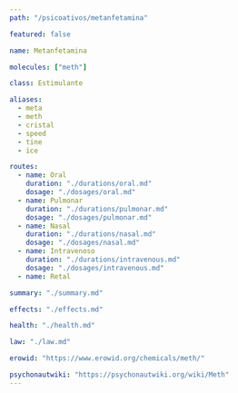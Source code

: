 ```yaml
---
path: "/psicoativos/metanfetamina"

featured: false

name: Metanfetamina

molecules: ["meth"]

class: Estimulante

aliases: 
  - meta
  - meth
  - cristal
  - speed
  - tine
  - ice

routes:
  - name: Oral
    duration: "./durations/oral.md"
    dosage: "./dosages/oral.md" 
  - name: Pulmonar
    duration: "./durations/pulmonar.md"
    dosage: "./dosages/pulmonar.md" 
  - name: Nasal
    duration: "./durations/nasal.md"
    dosage: "./dosages/nasal.md" 
  - name: Intravenoso
    duration: "./durations/intravenous.md"
    dosage: "./dosages/intravenous.md" 
  - name: Retal

summary: "./summary.md"

effects: "./effects.md"

health: "./health.md"

law: "./law.md"

erowid: "https://www.erowid.org/chemicals/meth/"

psychonautwiki: "https://psychonautwiki.org/wiki/Meth"
---
```

